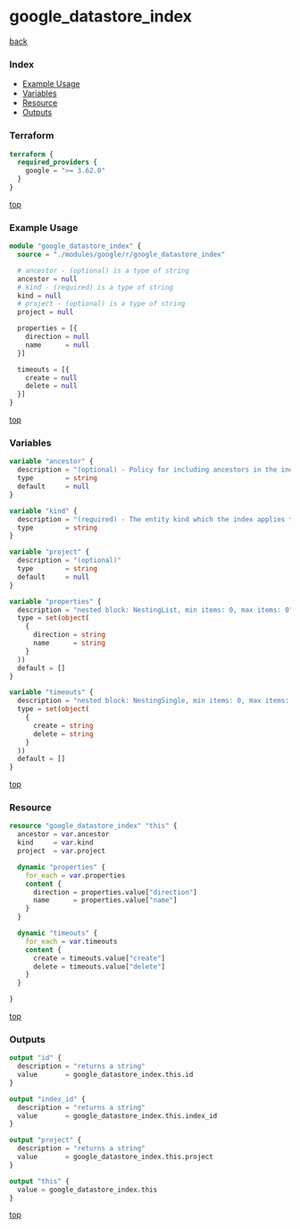 # google_datastore_index

[back](../google.md)

### Index

- [Example Usage](#example-usage)
- [Variables](#variables)
- [Resource](#resource)
- [Outputs](#outputs)

### Terraform

```terraform
terraform {
  required_providers {
    google = ">= 3.62.0"
  }
}
```

[top](#index)

### Example Usage

```terraform
module "google_datastore_index" {
  source = "./modules/google/r/google_datastore_index"

  # ancestor - (optional) is a type of string
  ancestor = null
  # kind - (required) is a type of string
  kind = null
  # project - (optional) is a type of string
  project = null

  properties = [{
    direction = null
    name      = null
  }]

  timeouts = [{
    create = null
    delete = null
  }]
}
```

[top](#index)

### Variables

```terraform
variable "ancestor" {
  description = "(optional) - Policy for including ancestors in the index. Default value: \"NONE\" Possible values: [\"NONE\", \"ALL_ANCESTORS\"]"
  type        = string
  default     = null
}

variable "kind" {
  description = "(required) - The entity kind which the index applies to."
  type        = string
}

variable "project" {
  description = "(optional)"
  type        = string
  default     = null
}

variable "properties" {
  description = "nested block: NestingList, min items: 0, max items: 0"
  type = set(object(
    {
      direction = string
      name      = string
    }
  ))
  default = []
}

variable "timeouts" {
  description = "nested block: NestingSingle, min items: 0, max items: 0"
  type = set(object(
    {
      create = string
      delete = string
    }
  ))
  default = []
}
```

[top](#index)

### Resource

```terraform
resource "google_datastore_index" "this" {
  ancestor = var.ancestor
  kind     = var.kind
  project  = var.project

  dynamic "properties" {
    for_each = var.properties
    content {
      direction = properties.value["direction"]
      name      = properties.value["name"]
    }
  }

  dynamic "timeouts" {
    for_each = var.timeouts
    content {
      create = timeouts.value["create"]
      delete = timeouts.value["delete"]
    }
  }

}
```

[top](#index)

### Outputs

```terraform
output "id" {
  description = "returns a string"
  value       = google_datastore_index.this.id
}

output "index_id" {
  description = "returns a string"
  value       = google_datastore_index.this.index_id
}

output "project" {
  description = "returns a string"
  value       = google_datastore_index.this.project
}

output "this" {
  value = google_datastore_index.this
}
```

[top](#index)